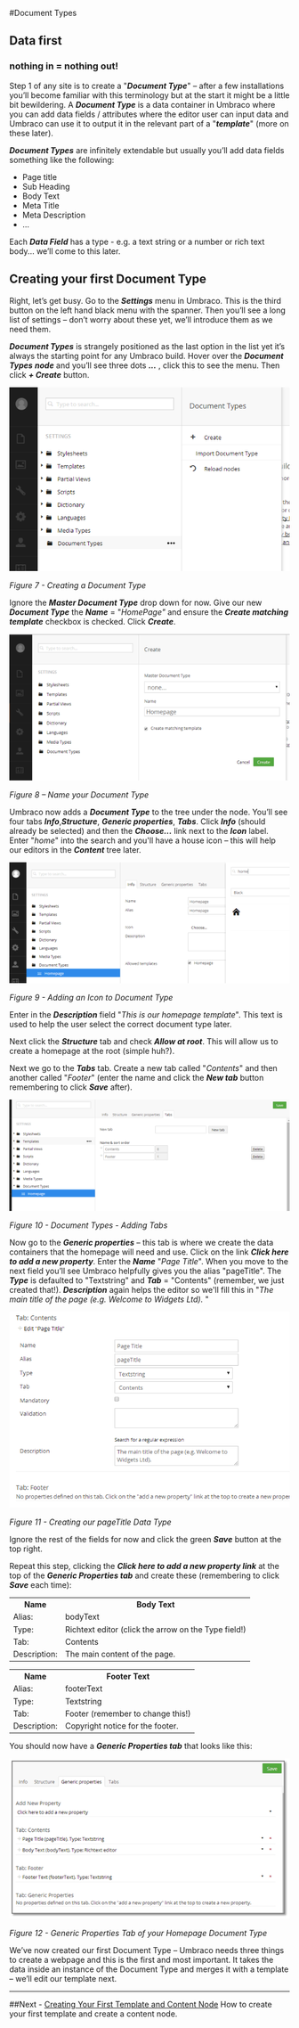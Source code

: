 #Document Types

## Data first 
### nothing in = nothing out!

Step 1 of any site is to create a "**_Document Type_**" – after a few installations you’ll become familiar with this terminology but at the start it might be a little bit bewildering.  A **_Document Type_** is a data container in Umbraco where you can add data fields / attributes where the editor user can input data and Umbraco can use it to output it in the relevant part of a "**_template_**" (more on these later).  

**_Document Types_** are infinitely extendable but usually you’ll add data fields something like the following:

*    Page title
*    Sub Heading
*    Body Text
*    Meta Title
*    Meta Description
*    ...


Each **_Data Field_** has a type - e.g. a text string or a number or rich text body... we’ll come to this later.

## Creating your first Document Type


Right, let’s get busy. Go to the **_Settings_** menu in Umbraco. This is the third button on the left hand black menu with the spanner. Then you’ll see a long list of settings – don’t worry about these yet, we’ll introduce them as we need them. 


**_Document Types_** is strangely positioned as the last option in the list yet it’s always the starting point for any Umbraco build.  Hover over the **_Document Types_** **_node_** and you’ll see three dots **_..._** , click this to see the menu. Then click **_+ Create_** button. 


![Creating a Document Type](images/figure-7-creating-a-document-type.png?raw=true)


*Figure 7 - Creating a Document Type*


Ignore the **_Master Document Type_** drop down for now. Give our new **_Document Type_** the **_Name_** = "_HomePage"_ and ensure the **_Create matching template_** checkbox is checked.  Click **_Create_**. 


![Name your Document Type](images/figure-8-name-your-document-type.png?raw=true)


*Figure 8 – Name your Document Type*


Umbraco now adds a **_Document Type_** to the tree under the node. You’ll see four tabs **_Info_**,**_Structure_**, **_Generic properties_**, **_Tabs_**.  Click **_Info_** (should already be selected) and then the **_Choose..._** link next to the **_Icon_** label.   Enter "_home_" into the search and you'll have a house icon – this will help our editors in the **_Content_** tree later.


![Adding an Icon to Document Type](images/figure-9-adding-an-icon-to-document-type.png?raw=true)


*Figure 9 - Adding an Icon to Document Type*


Enter in the **_Description_** field "_This is our homepage template_".  This text is used to help the user select the correct document type later. 


Next click the **_Structure_** tab and check **_Allow at root_**.  This will allow us to create a homepage at the root (simple huh?). 


Next we go to the **_Tabs_** tab. Create a new tab called "_Contents_" and then another called "_Footer_" (enter the name and click the **_New tab_** button remembering to click **_Save_** after).


![Document Types - Adding Tabs](images/figure-10-document-types-adding-tabs.png?raw=true)


*Figure 10 - Document Types - Adding Tabs*


Now go to the **_Generic properties_** – this tab is where we create the data containers that the homepage will need and use.  Click on the link **_Click here to add a new property_**. Enter the **_Name_** "_Page Title_". When you move to the next field you’ll see Umbraco helpfully gives you the alias "pageTitle".  The **_Type_** is defaulted to "Textstring" and **_Tab_** = "Contents" (remember, we just created that!).  **_Description_** again helps the editor so we'll fill this in "_The main title of the page (e.g. Welcome to Widgets Ltd)._ " 


![Creating our PageTitle Data Type](images/figure-11-creating-our-pagetitle-data-type.png?raw=true)


*Figure 11 - Creating our pageTitle Data Type*


Ignore the rest of the fields for now and click the green **_Save_** button at the top right. 


Repeat this step, clicking the **_Click here to add a new property link_** at the top of the **_Generic Properties tab_** and create these (remembering to click **_Save_** each time):

<table border="0">
<tr><th>Name</th><th>Body Text</th></tr>
<tr><td>Alias:</td><td>bodyText</td></tr>
<tr><td>Type:</td><td>Richtext editor (click the arrow on the Type field!)</td></tr>
<tr><td>Tab:</td><td>Contents</td></tr>
<tr><td>Description:</td><td>The main content of the page.</td></tr>
</table>

<table border="0">
<tr><th>Name</th><th>Footer Text</th></tr>
<tr><td>Alias:</td><td>footerText</td></tr>
<tr><td>Type:</td><td>Textstring</td></tr>
<tr><td>Tab:</td><td>Footer (remember to change this!)</td></tr>
<tr><td>Description:</td><td>Copyright notice for the footer.</td></tr>
</table>

You should now have a **_Generic Properties tab_** that looks like this:

![Generic Properties Tab of your Homepage Document Type](images/figure-12-generic-properties-tab.png?raw=true)


*Figure 12 - Generic Properties Tab of your Homepage Document Type*


We’ve now created our first Document Type – Umbraco needs three things to create a webpage and this is the first and most important. It takes the data inside an instance of the Document Type and merges it with a template – we’ll edit our template next.


---
##Next - [Creating Your First Template and Content Node](Creating-Your-First-Template-and-Content-Node.md)
How to create your first template and create a content node. 
